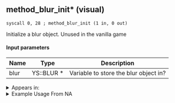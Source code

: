 ## method_blur_init* (visual)

`syscall 0, 28 ; method_blur_init (1 in, 0 out)`

Initialize a blur object. Unused in the vanilla game

#### Input parameters
| Name | Type | Description
|------|------|------------
| blur   | YS::BLUR *   | Variable to store the blur object in?




<details>
	<summary>Appears in:</summary>

</details>

<details>
	<summary>Example Usage From NA</summary>
```

```
</details>

